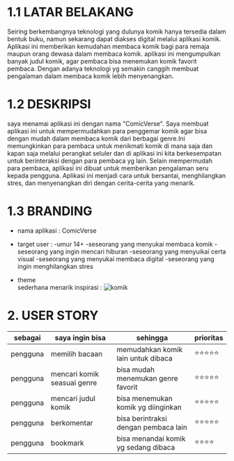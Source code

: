 # 1.1 LATAR BELAKANG

Seiring berkembangnya teknologi yang dulunya komik hanya tersedia dalam bentuk buku, namun sekarang dapat diakses digital melalui aplikasi komik. Aplikasi ini memberikan kemudahan membaca komik bagi para remaja maupun orang dewasa dalam membaca komik. aplikasi ini mengumpulkan banyak judul komik, agar pembaca bisa menemukan komik favorit pembaca. Dengan adanya teknologi yg semakin canggih membuat pengalaman dalam membaca komik lebih menyenangkan.

# 1.2 DESKRIPSI

saya menamai aplikasi ini dengan nama "ComicVerse". Saya membuat aplikasi ini untuk mempermudahkan para penggemar komik agar bisa dengan mudah dalam membaca komik dari berbagai genre.Ini memungkinkan para pembaca untuk menikmati komik di mana saja dan kapan saja melalui perangkat seluler dan di aplikasi ini kita berkesempatan untuk berinteraksi dengan para pembaca yg lain. Selain mempermudah para pembaca, aplikasi ini dibuat untuk memberikan pengalaman seru kepada pengguna. Aplikasi ini  menjadi cara untuk bersantai, menghilangkan stres, dan menyenangkan diri dengan cerita-cerita yang menarik.

# 1.3 BRANDING

- nama aplikasi : ComicVerse
- target user :
-umur 14+
-seseorang yang menyukai membaca komik
-seseorang yang ingin mencari hiburan
-seseorang yang menyuikai certa visual
-seseorang yang menyukai membaca digital
-seseorang yang ingin menghilangkan stres

- theme  
    sederhana
    menarik
    inspirasi :
    ![komik](https://image.winudf.com/v2/image1/Y29tLmtvbWlrdWNvbS5teWFwcF9zY3JlZW5fMF8xNjc1MDY2Mjc5XzAyOA/screen-0.webp?fakeurl=1&type=.webp)

# 2. USER STORY

sebagai | saya ingin bisa | sehingga | prioritas
---|---|---|---
pengguna | memilih bacaan | memudahkan komik lain untuk dibaca | ⭐⭐⭐⭐⭐
pengguna | mencari komik seasuai genre | bisa mudah menemukan genre favorit |⭐⭐⭐⭐⭐
pengguna | mencari judul komik | bisa menemukan komik yg diinginkan| ⭐⭐⭐⭐⭐
pengguna | berkomentar| bisa berintraksi dengan pembaca lain| ⭐⭐⭐⭐⭐
pengguna| bookmark | bisa menandai komik yg sedang dibaca| ⭐⭐⭐⭐
